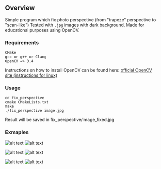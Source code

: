 ## Overview

Simple program which fix photo perspective (from "trapeze" perspective to "scan-like")
Tested with `.jpg` images with dark background. Made for educational purposes using OpenCV.

### Requirements
```
CMake
gcc or g++ or Clang
OpenCV => 3.4
```
Instructions on how to install OpenCV can be found here:
[official OpenCV site (instructions for linux)](https://docs.opencv.org/3.4/d7/d9f/tutorial_linux_install.html)

### Usage
```
cd fix_perspective
cmake CMakeLists.txt
make
./fix_perspective image.jpg
```
Result will be saved in fix_perspective/image_fixed.jpg

### Exmaples

![alt text](https://github.com/SudoBobo/fix_perspective/blob/master/example/2.jpg)
![alt text](https://github.com/SudoBobo/fix_perspective/blob/master/example/2_fixed.jpg)

![alt text](https://github.com/SudoBobo/fix_perspective/blob/master/example/v3.jpg)
![alt text](https://github.com/SudoBobo/fix_perspective/blob/master/example/v3_fixed.jpg)

![alt text](https://github.com/SudoBobo/fix_perspective/blob/master/example/z.jpg)
![alt text](https://github.com/SudoBobo/fix_perspective/blob/master/example/z_fixed.jpg)